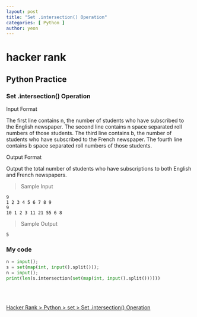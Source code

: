 ```yaml
---
layout: post
title: "Set .intersection() Operation"
categories: [ Python ]
author: yeon
---
```


# hacker rank

## Python Practice
### Set .intersection() Operation

Input Format

The first line contains n, the number of students who have subscribed to the English newspaper. 
The second line contains n space separated roll numbers of those students.
The third line contains b, the number of students who have subscribed to the French newspaper. 
The fourth line contains b space separated roll numbers of those students.



Output Format

Output the total number of students who have subscriptions to both English and French newspapers.

> Sample Input
~~~
9
1 2 3 4 5 6 7 8 9
9
10 1 2 3 11 21 55 6 8
~~~

> Sample Output
~~~
5
~~~

### My code
```python
n = input();
s = set(map(int, input().split()));
n = input();
print(len(s.intersection(set(map(int, input().split())))))
```

<br>
<br>

[Hacker Rank > Python > set > Set .intersection() Operation ](https://www.hackerrank.com/challenges/py-set-intersection-operation/problem)